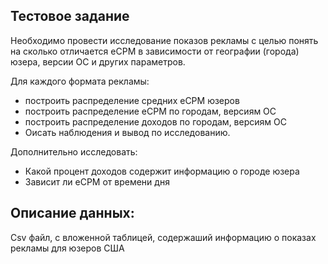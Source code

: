 ## Тестовое задание

Необходимо провести исследование показов рекламы с целью понять на сколько отличается eCPM в зависимости от географии (города) юзера, версии ОС и других параметров.

Для каждого формата рекламы:
* построить распределение средних eCPM юзеров
* построить распределение eCPM по городам, версиям ОС
* построить распределение доходов по городам, версиям ОС
* Оисать наблюдения и вывод по исследованию.

Дополнительно исследовать:
* Какой процент доходов содержит информацию о городе юзера
* Зависит ли eCPM от времени дня


## Описание данных:

Сsv файл, с вложенной таблицей, содержаший информацию о показах рекламы для юзеров США 

